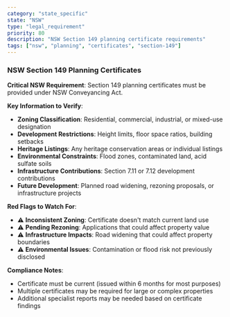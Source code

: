 ```yaml
---
category: "state_specific"
state: "NSW"
type: "legal_requirement"
priority: 80
description: "NSW Section 149 planning certificate requirements"
tags: ["nsw", "planning", "certificates", "section-149"]
---
```


### NSW Section 149 Planning Certificates

**Critical NSW Requirement**: Section 149 planning certificates must be provided under NSW Conveyancing Act.

**Key Information to Verify**:
- **Zoning Classification**: Residential, commercial, industrial, or mixed-use designation
- **Development Restrictions**: Height limits, floor space ratios, building setbacks
- **Heritage Listings**: Any heritage conservation areas or individual listings
- **Environmental Constraints**: Flood zones, contaminated land, acid sulfate soils
- **Infrastructure Contributions**: Section 7.11 or 7.12 development contributions
- **Future Development**: Planned road widening, rezoning proposals, or infrastructure projects

**Red Flags to Watch For**:
- ⚠️ **Inconsistent Zoning**: Certificate doesn't match current land use
- ⚠️ **Pending Rezoning**: Applications that could affect property value
- ⚠️ **Infrastructure Impacts**: Road widening that could affect property boundaries
- ⚠️ **Environmental Issues**: Contamination or flood risk not previously disclosed

**Compliance Notes**:
- Certificate must be current (issued within 6 months for most purposes)
- Multiple certificates may be required for large or complex properties
- Additional specialist reports may be needed based on certificate findings